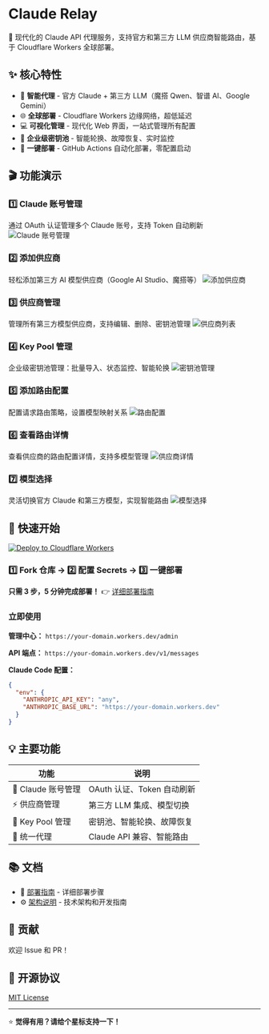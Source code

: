 # Claude Relay

🚀 现代化的 Claude API 代理服务，支持官方和第三方 LLM 供应商智能路由，基于 Cloudflare Workers 全球部署。

## ✨ 核心特性

- 🔐 **智能代理** - 官方 Claude + 第三方 LLM（魔搭 Qwen、智谱 AI、Google Gemini）
- 🌐 **全球部署** - Cloudflare Workers 边缘网络，超低延迟
- 💻 **可视化管理** - 现代化 Web 界面，一站式管理所有配置
- 🔑 **企业级密钥池** - 智能轮换、故障恢复、实时监控
- 🚀 **一键部署** - GitHub Actions 自动化部署，零配置启动

## 🎬 功能演示

### 1️⃣ Claude 账号管理
通过 OAuth 认证管理多个 Claude 账号，支持 Token 自动刷新
![Claude 账号管理](./docs/images/claude-account.png)

### 2️⃣ 添加供应商
轻松添加第三方 AI 模型供应商（Google AI Studio、魔搭等）
![添加供应商](./docs/images/add-provider.png)

### 3️⃣ 供应商管理
管理所有第三方模型供应商，支持编辑、删除、密钥池管理
![供应商列表](./docs/images/provider-list.png)

### 4️⃣ Key Pool 管理
企业级密钥池管理：批量导入、状态监控、智能轮换
![密钥池管理](./docs/images/key-pool-management.png)

### 5️⃣ 添加路由配置
配置请求路由策略，设置模型映射关系
![路由配置](./docs/images/route-config.png)

### 6️⃣ 查看路由详情
查看供应商的路由配置详情，支持多模型管理
![供应商详情](./docs/images/provider-details.png)

### 7️⃣ 模型选择
灵活切换官方 Claude 和第三方模型，实现智能路由
![模型选择](./docs/images/model-selection.png)

## 🚀 快速开始

[![Deploy to Cloudflare Workers](https://deploy.workers.cloudflare.com/button)](https://deploy.workers.cloudflare.com/?url=https://github.com/your-username/claude-relay-monorepo)

### 1️⃣ Fork 仓库 → 2️⃣ 配置 Secrets → 3️⃣ 一键部署

**只需 3 步，5 分钟完成部署！** 👉 [详细部署指南](./docs/deployment.md)

### 立即使用

**管理中心：** `https://your-domain.workers.dev/admin`

**API 端点：** `https://your-domain.workers.dev/v1/messages`

**Claude Code 配置：**
```json
{
  "env": {
    "ANTHROPIC_API_KEY": "any",
    "ANTHROPIC_BASE_URL": "https://your-domain.workers.dev"
  }
}
```

## 💡 主要功能

| 功能 | 说明 |
|------|------|
| 🤖 Claude 账号管理 | OAuth 认证、Token 自动刷新 |
| ⚡ 供应商管理 | 第三方 LLM 集成、模型切换 |
| 🔐 Key Pool 管理 | 密钥池、智能轮换、故障恢复 |
| 🎯 统一代理 | Claude API 兼容、智能路由 |

## 📚 文档

- 📖 [部署指南](./docs/deployment.md) - 详细部署步骤
- ⚙️ [架构说明](./CLAUDE.md) - 技术架构和开发指南

## 🤝 贡献

欢迎 Issue 和 PR！

## 📄 开源协议

[MIT License](./LICENSE)

---

⭐ **觉得有用？请给个星标支持一下！**